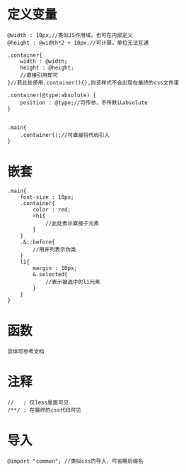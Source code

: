 <!--
 * @Author: your name
 * @Date: 2021-05-21 23:50:34
 * @LastEditTime: 2021-05-22 14:00:57
 * @LastEditors: Please set LastEditors
 * @Description: In User Settings Edit
 * @FilePath: \site\前端学习\笔记\webpack\CSS工程化\less\less.md
-->
# 定义变量
    @width : 10px;//类似JS作用域，也可在内部定义
    @height : @width*2 + 10px;//可计算，单位无法互通

    .container{
        width : @width;
        height : @height;
        //直接引用即可
    }//若此处使用.container(){},则该样式不会出现在最终的css文件里

    .container(@type:absolute) {
        position : @type;//可传参，不传默认absolute
    }


    .main{
        .container();//可直接将代码引入
    }

# 嵌套
    .main{
        font-size : 10px;
        .container{
            color : red;
            >h1{
                //此处表示直接子元素
            }
        }
        .&::before{
            //用并列表示伪类
        }
        li{
            margin : 10px;
            &.selected{
                //表示被选中的li元素
            }
        }
    }

# 函数
    具体可参考文档

# 注释
    //   : 仅less里面可见
    /**/ : 在最终的css代码可见

# 导入
    @import "common"; //类似css的导入，可省略后缀名

